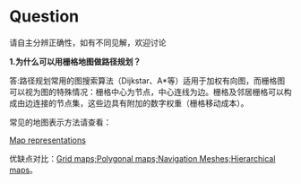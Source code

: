# Question

请自主分辨正确性，如有不同见解，欢迎讨论

**1.为什么可以用栅格地图做路径规划？**


答:路径规划常用的图搜索算法（Dijkstar、A*等）适用于加权有向图，而栅格图可以视为图的特殊情况：栅格中心为节点，中心连线为边。栅格及邻居栅格可以构成由边连接的节点集，这些边具有附加的数字权重（栅格移动成本）。

常见的地图表示方法请查看：

[Map representations](http://theory.stanford.edu/~amitp/GameProgramming/MapRepresentations.html)

优缺点对比：[Grid maps;Polygonal maps;Navigation Meshes;Hierarchical maps](http://theory.stanford.edu/~amitp/GameProgramming/MapRepresentations.html#graph-format-recommendations)。
